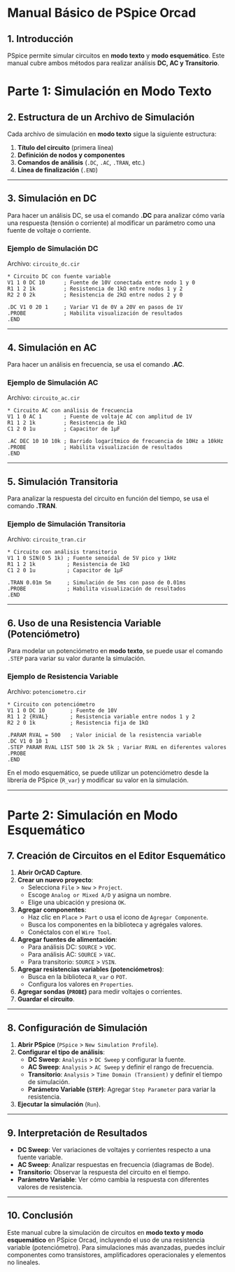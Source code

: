 # **Manual Básico de PSpice Orcad**

## **1. Introducción**

PSpice permite simular circuitos en **modo texto** y **modo esquemático**. Este manual cubre ambos métodos para realizar análisis **DC, AC y Transitorio**.

# **Parte 1: Simulación en Modo Texto**

## **2. Estructura de un Archivo de Simulación**

Cada archivo de simulación en **modo texto** sigue la siguiente estructura:

1. **Título del circuito** (primera línea)
2. **Definición de nodos y componentes**
3. **Comandos de análisis** (`.DC`, `.AC`, `.TRAN`, etc.)
4. **Línea de finalización** (`.END`)

---

## **3. Simulación en DC**

Para hacer un análisis DC, se usa el comando **.DC** para analizar cómo varía una respuesta (tensión o corriente) al modificar un parámetro como una fuente de voltaje o corriente.

### **Ejemplo de Simulación DC**

Archivo: `circuito_dc.cir`

```plaintext
* Circuito DC con fuente variable
V1 1 0 DC 10      ; Fuente de 10V conectada entre nodo 1 y 0
R1 1 2 1k         ; Resistencia de 1kΩ entre nodos 1 y 2
R2 2 0 2k         ; Resistencia de 2kΩ entre nodos 2 y 0

.DC V1 0 20 1     ; Variar V1 de 0V a 20V en pasos de 1V
.PROBE            ; Habilita visualización de resultados
.END
```

---

## **4. Simulación en AC**

Para hacer un análisis en frecuencia, se usa el comando **.AC**.

### **Ejemplo de Simulación AC**

Archivo: `circuito_ac.cir`

```plaintext
* Circuito AC con análisis de frecuencia
V1 1 0 AC 1       ; Fuente de voltaje AC con amplitud de 1V
R1 1 2 1k         ; Resistencia de 1kΩ
C1 2 0 1u         ; Capacitor de 1µF

.AC DEC 10 10 10k ; Barrido logarítmico de frecuencia de 10Hz a 10kHz
.PROBE            ; Habilita visualización de resultados
.END
```

---

## **5. Simulación Transitoria**

Para analizar la respuesta del circuito en función del tiempo, se usa el comando **.TRAN**.

### **Ejemplo de Simulación Transitoria**

Archivo: `circuito_tran.cir`

```plaintext
* Circuito con análisis transitorio
V1 1 0 SIN(0 5 1k) ; Fuente senoidal de 5V pico y 1kHz
R1 1 2 1k          ; Resistencia de 1kΩ
C1 2 0 1u          ; Capacitor de 1µF

.TRAN 0.01m 5m     ; Simulación de 5ms con paso de 0.01ms
.PROBE             ; Habilita visualización de resultados
.END
```

---

## **6. Uso de una Resistencia Variable (Potenciómetro)**

Para modelar un potenciómetro en **modo texto**, se puede usar el comando `.STEP` para variar su valor durante la simulación.

### **Ejemplo de Resistencia Variable**

Archivo: `potenciometro.cir`

```plaintext
* Circuito con potenciómetro
V1 1 0 DC 10        ; Fuente de 10V
R1 1 2 {RVAL}       ; Resistencia variable entre nodos 1 y 2
R2 2 0 1k           ; Resistencia fija de 1kΩ

.PARAM RVAL = 500   ; Valor inicial de la resistencia variable
.DC V1 0 10 1
.STEP PARAM RVAL LIST 500 1k 2k 5k ; Variar RVAL en diferentes valores
.PROBE
.END
```

En el modo esquemático, se puede utilizar un potenciómetro desde la librería de PSpice (`R_var`) y modificar su valor en la simulación.

---

# **Parte 2: Simulación en Modo Esquemático**

## **7. Creación de Circuitos en el Editor Esquemático**

1. **Abrir OrCAD Capture**.
2. **Crear un nuevo proyecto**:
   - Selecciona `File` > `New` > `Project`.
   - Escoge `Analog or Mixed A/D` y asigna un nombre.
   - Elige una ubicación y presiona `OK`.
3. **Agregar componentes**:
   - Haz clic en `Place` > `Part` o usa el icono de `Agregar Componente`.
   - Busca los componentes en la biblioteca y agrégales valores.
   - Conéctalos con el `Wire Tool`.
4. **Agregar fuentes de alimentación**:
   - Para análisis DC: `SOURCE` > `VDC`.
   - Para análisis AC: `SOURCE` > `VAC`.
   - Para transitorio: `SOURCE` > `VSIN`.
5. **Agregar resistencias variables (potenciómetros)**:
   - Busca en la biblioteca `R_var` o `POT`.
   - Configura los valores en `Properties`.
6. **Agregar sondas (`PROBE`)** para medir voltajes o corrientes.
7. **Guardar el circuito**.

---

## **8. Configuración de Simulación**

1. **Abrir PSpice** (`PSpice` > `New Simulation Profile`).
2. **Configurar el tipo de análisis**:
   - **DC Sweep**: `Analysis` > `DC Sweep` y configurar la fuente.
   - **AC Sweep**: `Analysis` > `AC Sweep` y definir el rango de frecuencia.
   - **Transitorio**: `Analysis` > `Time Domain (Transient)` y definir el tiempo de simulación.
   - **Parámetro Variable (`STEP`)**: Agregar `Step Parameter` para variar la resistencia.
3. **Ejecutar la simulación** (`Run`).

---

## **9. Interpretación de Resultados**

- **DC Sweep**: Ver variaciones de voltajes y corrientes respecto a una fuente variable.
- **AC Sweep**: Analizar respuestas en frecuencia (diagramas de Bode).
- **Transitorio**: Observar la respuesta del circuito en el tiempo.
- **Parámetro Variable**: Ver cómo cambia la respuesta con diferentes valores de resistencia.

---

## **10. Conclusión**

Este manual cubre la simulación de circuitos en **modo texto y modo esquemático** en PSpice Orcad, incluyendo el uso de una resistencia variable (potenciómetro). Para simulaciones más avanzadas, puedes incluir componentes como transistores, amplificadores operacionales y elementos no lineales.
